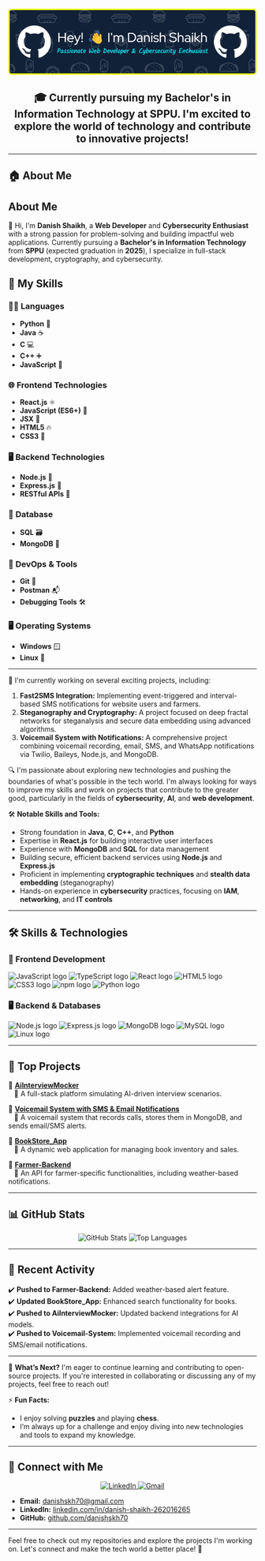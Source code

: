 ![Header](./github-header-image.png)

<h2 align="center">
  🎓 Currently pursuing my Bachelor's in Information Technology at SPPU. I'm excited to explore the world of technology and contribute to innovative projects!
</h2>

---

## 🏠 About Me  
## About Me

👋 Hi, I'm **Danish Shaikh**, a **Web Developer** and **Cybersecurity Enthusiast** with a strong passion for problem-solving and building impactful web applications. Currently pursuing a **Bachelor's in Information Technology** from **SPPU** (expected graduation in **2025**), I specialize in full-stack development, cryptography, and cybersecurity.


## 🔹 My Skills

### 🧑‍💻 **Languages**
- **Python** 🐍
- **Java** ☕
- **C** 💻
- **C++** ➕
- **JavaScript** 📜

### 🌐 **Frontend Technologies**
- **React.js** ⚛️
- **JavaScript (ES6+)** 📜
- **JSX** 🔣
- **HTML5** 🔥
- **CSS3** 🎨

### 🖥️ **Backend Technologies**
- **Node.js** 🌱
- **Express.js** 🚀
- **RESTful APIs** 🔌

### 💾 **Database**
- **SQL** 🗃️
- **MongoDB** 🍃

### 🔧 **DevOps & Tools**
- **Git** 🧩
- **Postman** 📬
- **Debugging Tools** 🛠️

### 🖥️ **Operating Systems**
- **Windows** 🪟
- **Linux** 🐧

---


🚀 I'm currently working on several exciting projects, including:
1. **Fast2SMS Integration:** Implementing event-triggered and interval-based SMS notifications for website users and farmers.
2. **Steganography and Cryptography:** A project focused on deep fractal networks for steganalysis and secure data embedding using advanced algorithms.
3. **Voicemail System with Notifications:** A comprehensive project combining voicemail recording, email, SMS, and WhatsApp notifications via Twilio, Baileys, Node.js, and MongoDB.

🔍 I'm passionate about exploring new technologies and pushing the boundaries of what's possible in the tech world. I'm always looking for ways to improve my skills and work on projects that contribute to the greater good, particularly in the fields of **cybersecurity**, **AI**, and **web development**.

🛠️ **Notable Skills and Tools:**
- Strong foundation in **Java**, **C**, **C++**, and **Python**
- Expertise in **React.js** for building interactive user interfaces
- Experience with **MongoDB** and **SQL** for data management
- Building secure, efficient backend services using **Node.js** and **Express.js**
- Proficient in implementing **cryptographic techniques** and **stealth data embedding** (steganography)
- Hands-on experience in **cybersecurity** practices, focusing on **IAM**, **networking**, and **IT controls**


---
## 🛠️ Skills & Technologies  

### 🚀 Frontend Development  
<p align="left">
  <img src="https://cdn.jsdelivr.net/gh/devicons/devicon/icons/javascript/javascript-original.svg" height="40" alt="JavaScript logo"/>
  <img src="https://cdn.jsdelivr.net/gh/devicons/devicon/icons/typescript/typescript-original.svg" height="40" alt="TypeScript logo"/>
  <img src="https://cdn.jsdelivr.net/gh/devicons/devicon/icons/react/react-original.svg" height="40" alt="React logo"/>
  <img src="https://cdn.jsdelivr.net/gh/devicons/devicon/icons/html5/html5-original.svg" height="40" alt="HTML5 logo"/>
  <img src="https://cdn.jsdelivr.net/gh/devicons/devicon/icons/css3/css3-original.svg" height="40" alt="CSS3 logo"/>
   <img src="https://cdn.jsdelivr.net/gh/devicons/devicon/icons/npm/npm-original-wordmark.svg" height="40" alt="npm logo"/>
  <img src="https://cdn.jsdelivr.net/gh/devicons/devicon/icons/python/python-original.svg" height="40" alt="Python logo"/>
</p>

### 🖥️ Backend & Databases  
<p align="left">
  <img src="https://cdn.jsdelivr.net/gh/devicons/devicon/icons/nodejs/nodejs-original.svg" height="40" alt="Node.js logo"/>
  <img src="https://cdn.jsdelivr.net/gh/devicons/devicon/icons/express/express-original.svg" height="40" alt="Express.js logo"/>
  <img src="https://cdn.jsdelivr.net/gh/devicons/devicon/icons/mongodb/mongodb-original.svg" height="40" alt="MongoDB logo"/>
  <img src="https://cdn.jsdelivr.net/gh/devicons/devicon/icons/mysql/mysql-original.svg" height="40" alt="MySQL logo"/>
   <img src="https://cdn.jsdelivr.net/gh/devicons/devicon/icons/linux/linux-original.svg" height="40" alt="Linux logo"/>
</p>



---

## 📌 Top Projects  
📌 **[AiInterviewMocker](https://github.com/danishskh70/AiInterviewMocker)**  
&nbsp;&nbsp;&nbsp;🔹 A full-stack platform simulating AI-driven interview scenarios.  

📌 **[Voicemail System with SMS & Email Notifications](https://github.com/danishskh70/Voicemail-System)**  
&nbsp;&nbsp;&nbsp;🔹 A voicemail system that records calls, stores them in MongoDB, and sends email/SMS alerts.  

📌 **[BookStore_App](https://github.com/danishskh70/BookStore_App)**  
&nbsp;&nbsp;&nbsp;🔹 A dynamic web application for managing book inventory and sales.  

📌 **[Farmer-Backend](https://github.com/danishskh70/Farmer-Backend)**  
&nbsp;&nbsp;&nbsp;🔹 An API for farmer-specific functionalities, including weather-based notifications.  

---

## 📊 GitHub Stats  
<div align="center">
  <img src="https://github-readme-stats.vercel.app/api?username=danishskh70&hide_title=false&hide_rank=false&show_icons=true&include_all_commits=true&count_private=true&disable_animations=false&theme=dracula&locale=en&hide_border=false" height="150" alt="GitHub Stats" />
  <img src="https://github-readme-stats.vercel.app/api/top-langs?username=danishskh70&locale=en&hide_title=false&layout=compact&card_width=320&langs_count=5&theme=dracula&hide_border=false" height="150" alt="Top Languages" />
</div>

---

## 🔄 Recent Activity  
✔️ **Pushed to Farmer-Backend:** Added weather-based alert feature.  
✔️ **Updated BookStore_App:** Enhanced search functionality for books.  
✔️ **Pushed to AiInterviewMocker:** Updated backend integrations for AI models.  
✔️ **Pushed to Voicemail-System:** Implemented voicemail recording and SMS/email notifications.  

---

🌱 **What’s Next?**
I'm eager to continue learning and contributing to open-source projects. If you're interested in collaborating or discussing any of my projects, feel free to reach out!

⚡ **Fun Facts:**
- I enjoy solving **puzzles** and playing **chess**.
- I’m always up for a challenge and enjoy diving into new technologies and tools to expand my knowledge.


---

## 🔗 Connect with Me  

<div align="center">
  <a href="https://www.linkedin.com/in/danish-shaikh-262016265" target="_blank">
    <img src="https://img.shields.io/static/v1?message=LinkedIn&logo=linkedin&label=&color=0077B5&logoColor=white&labelColor=&style=for-the-badge" height="35" alt="LinkedIn" />
  </a>
  <a href="mailto:danishskh70@gmail.com" target="_blank">
    <img src="https://img.shields.io/static/v1?message=Gmail&logo=gmail&label=&color=D14836&logoColor=white&labelColor=&style=for-the-badge" height="35" alt="Gmail" />
  </a>
</div>

- **Email:** [danishskh70@gmail.com](mailto:danishskh70@gmail.com)
- **LinkedIn:** [linkedin.com/in/danish-shaikh-262016265](https://www.linkedin.com/in/danish-shaikh-262016265)
- **GitHub:** [github.com/danishskh70](https://github.com/danishskh70)

---

Feel free to check out my repositories and explore the projects I'm working on. Let's connect and make the tech world a better place! 🚀


